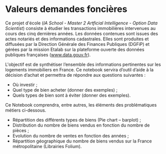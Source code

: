 # Valeurs demandes foncières

Ce projet d'école (*IA School - Master 2 Artficial Intelligence - Option Data Scientist*) consiste à étudier les transactions immobilières intervenues au cours des cinq dernières années. 
Les données contenues sont issues des actes notariés et des informations cadastrales. Elles sont produites et diffusées par la Direction Générale des Finances Publiques (DGFiP) et gérées par la mission Etalab sur la plateforme ouverte des données publiques françaises (www.data.gouv.fr).

L'objectif est de synthétiser l’ensemble des informations pertinentes sur les logements immobiliers en France. Ce notebook servira d’outil d’aide à la décision d’achat et permettra de répondre aux questions suivantes :
*   Où investir ;
*   Quel type de bien acheter (donner des exemples) ;
*   Quels types de bien sont à éviter (donner des exemples).

Ce Notebook comprendra, entre autres, les éléments des problématiques métiers ci-dessous.
*   Répartition des différents types de biens (Pie chart – barplot) ;
*   Distribution du nombre de biens vendus en fonction du nombre de pièces ;
*   Evolution du nombre de ventes en fonction des années ;
*   Répartition géographique du nombre de biens vendus sur la France métropolitaine (Librairies Folium).
